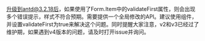 升级到antd@3.2.18后，如果使用了Form.Item中的validateFirst属性，则会出现多个错误提示，样式不符合预期。需要提供一个全局修改的API。建议使用<a-Config-Provider>组件，并设置validateFirst为true来解决这个问题。同时提醒大家注意，v2和v3已经过了维护期，如果遇到v4版本的问题，请及时打开issue并询问。
